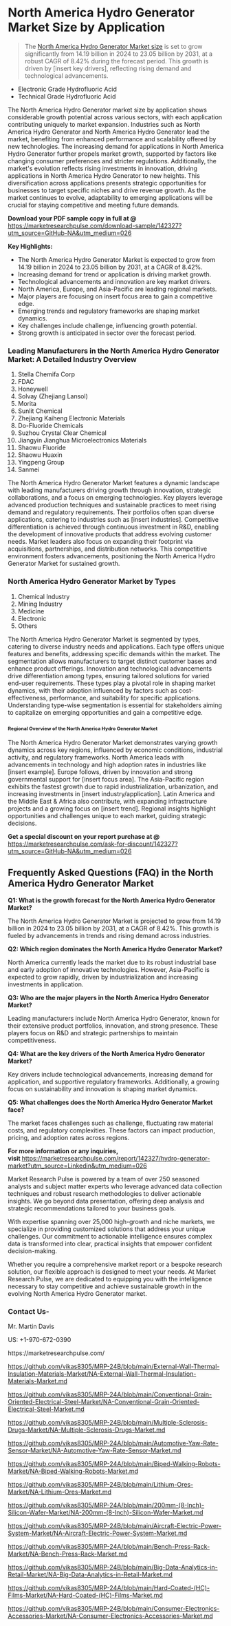 <h1>North America Hydro Generator Market&nbsp;Size by Application</h1><blockquote><p>The <a href="https://marketresearchpulse.com/download-sample/142327?utm_source=GitHub-NA&amp;utm_medium=026">North America Hydro Generator Market size</a> is set to grow significantly from 14.19 billion in 2024 to 23.05 billion by 2031, at a robust CAGR of 8.42% during the forecast period. This growth is driven by [insert key drivers], reflecting rising demand and technological advancements.</p></blockquote><ul><li>Electronic Grade Hydrofluoric Acid <li> Technical Grade Hydrofluoric Acid</li></ul><p>The North America Hydro Generator market size by application shows considerable growth potential across various sectors, with each application contributing uniquely to market expansion. Industries such as North America Hydro Generator and North America Hydro Generator lead the market, benefiting from enhanced performance and scalability offered by new technologies. The increasing demand for applications in North America Hydro Generator further propels market growth, supported by factors like changing consumer preferences and stricter regulations. Additionally, the market's evolution reflects rising investments in innovation, driving applications in North America Hydro Generator to new heights. This diversification across applications presents strategic opportunities for businesses to target specific niches and drive revenue growth. As the market continues to evolve, adaptability to emerging applications will be crucial for staying competitive and meeting future demands.</p><p><strong>Download your PDF sample copy in full at @ </strong><a href="https://marketresearchpulse.com/download-sample/142327?utm_source=GitHub-NA&amp;utm_medium=026">https://marketresearchpulse.com/download-sample/142327?utm_source=GitHub-NA&amp;utm_medium=026</a></p><p><strong>Key Highlights: </strong></p><ul><li>The North America Hydro Generator Market is expected to grow from 14.19 billion in 2024 to 23.05 billion by 2031, at a CAGR of 8.42%.</li><li>Increasing demand for trend or application is driving market growth.</li><li>Technological advancements and innovation are key market drivers.</li><li>North America, Europe, and Asia-Pacific are leading regional markets.</li><li>Major players are focusing on insert focus area to gain a competitive edge.</li><li>Emerging trends and regulatory frameworks are shaping market dynamics.</li><li>Key challenges include challenge, influencing growth potential.</li><li>Strong growth is anticipated in sector over the forecast period.</li></ul><h3>Leading Manufacturers in the North America Hydro Generator Market: A Detailed Industry Overview</h3><ol><li>Stella Chemifa Corp</li><li>FDAC</li><li>Honeywell</li><li>Solvay (Zhejiang Lansol)</li><li>Morita</li><li>Sunlit Chemical</li><li>Zhejiang Kaiheng Electronic Materials</li><li>Do-Fluoride Chemicals</li><li>Suzhou Crystal Clear Chemical</li><li>Jiangyin Jianghua Microelectronics Materials</li><li>Shaowu Fluoride</li><li>Shaowu Huaxin</li><li>Yingpeng Group</li><li>Sanmei</li></ol><div class="flex max-w-full flex-col flex-grow"><div class="min-h-8 text-message flex w-full flex-col items-end gap-2 whitespace-normal break-words [.text-message+&amp;]:mt-5" dir="auto" data-message-author-role="assistant" data-message-id="fd8432e4-4910-450d-b182-61b7bfb0a01f" data-message-model-slug="gpt-4o"><div class="flex w-full flex-col gap-1 empty:hidden first:pt-[3px]"><div class="markdown prose w-full break-words dark:prose-invert light"><p>The North America Hydro Generator Market features a dynamic landscape with leading manufacturers driving growth through innovation, strategic collaborations, and a focus on emerging technologies. Key players leverage advanced production techniques and sustainable practices to meet rising demand and regulatory requirements. Their portfolios often span diverse applications, catering to industries such as [insert industries]. Competitive differentiation is achieved through continuous investment in R&amp;D, enabling the development of innovative products that address evolving customer needs. Market leaders also focus on expanding their footprint via acquisitions, partnerships, and distribution networks. This competitive environment fosters advancements, positioning the North America Hydro Generator Market for sustained growth.</p></div></div></div></div><h3>North America Hydro Generator Market by Types</h3><ol><li>Chemical Industry <li> Mining Industry <li> Medicine <li> Electronic <li> Others</li></ol><div class="flex max-w-full flex-col flex-grow"><div class="min-h-8 text-message flex w-full flex-col items-end gap-2 whitespace-normal break-words [.text-message+&amp;]:mt-5" dir="auto" data-message-author-role="assistant" data-message-id="084470be-0bb7-4664-bddf-5156b4f41249" data-message-model-slug="gpt-4o-mini"><div class="flex w-full flex-col gap-1 empty:hidden first:pt-[3px]"><div class="markdown prose w-full break-words dark:prose-invert light"><p>The North America Hydro Generator Market is segmented by types, catering to diverse industry needs and applications. Each type offers unique features and benefits, addressing specific demands within the market. The segmentation allows manufacturers to target distinct customer bases and enhance product offerings. Innovation and technological advancements drive differentiation among types, ensuring tailored solutions for varied end-user requirements. These types play a pivotal role in shaping market dynamics, with their adoption influenced by factors such as cost-effectiveness, performance, and suitability for specific applications. Understanding type-wise segmentation is essential for stakeholders aiming to capitalize on emerging opportunities and gain a competitive edge.</p></div></div></div></div><h3><span style="font-size: 11px;">Regional Overview of the North America Hydro Generator Market</span></h3><div class="flex max-w-full flex-col flex-grow"><div class="min-h-8 text-message flex w-full flex-col items-end gap-2 whitespace-normal break-words [.text-message+&amp;]:mt-5" dir="auto" data-message-author-role="assistant" data-message-id="e9038762-ce64-4e30-91c9-9bd413514231" data-message-model-slug="gpt-4o-mini"><div class="flex w-full flex-col gap-1 empty:hidden first:pt-[3px]"><div class="markdown prose w-full break-words dark:prose-invert light"><p>The North America Hydro Generator Market demonstrates varying growth dynamics across key regions, influenced by economic conditions, industrial activity, and regulatory frameworks. North America leads with advancements in technology and high adoption rates in industries like [insert example]. Europe follows, driven by innovation and strong governmental support for [insert focus area]. The Asia-Pacific region exhibits the fastest growth due to rapid industrialization, urbanization, and increasing investments in [insert industry/application]. Latin America and the Middle East &amp; Africa also contribute, with expanding infrastructure projects and a growing focus on [insert trend]. Regional insights highlight opportunities and challenges unique to each market, guiding strategic decisions.</p></div></div></div></div><p><strong>Get a special discount on your report purchase at @ </strong><a href="https://marketresearchpulse.com/ask-for-discount/142327?utm_source=GitHub-NA&amp;utm_medium=026">https://marketresearchpulse.com/ask-for-discount/142327?utm_source=GitHub-NA&amp;utm_medium=026</a></p><h2>Frequently Asked Questions (FAQ) in the North America Hydro Generator Market</h2><p><strong>Q1: What is the growth forecast for the North America Hydro Generator Market?</strong></p><p>The North America Hydro Generator Market is projected to grow from 14.19 billion in 2024 to 23.05 billion by 2031, at a CAGR of 8.42%. This growth is fueled by advancements in trends and rising demand across industries.</p><p><strong>Q2: Which region dominates the North America Hydro Generator Market?</strong></p><p>North America currently leads the market due to its robust industrial base and early adoption of innovative technologies. However, Asia-Pacific is expected to grow rapidly, driven by industrialization and increasing investments in application.</p><p><strong>Q3: Who are the major players in the North America Hydro Generator Market?</strong></p><p>Leading manufacturers include North America Hydro Generator, known for their extensive product portfolios, innovation, and strong presence. These players focus on R&amp;D and strategic partnerships to maintain competitiveness.</p><p><strong>Q4: What are the key drivers of the North America Hydro Generator Market?</strong></p><p>Key drivers include technological advancements, increasing demand for application, and supportive regulatory frameworks. Additionally, a growing focus on sustainability and innovation is shaping market dynamics.</p><p><strong>Q5: What challenges does the North America Hydro Generator Market face?</strong></p><p>The market faces challenges such as challenge, fluctuating raw material costs, and regulatory complexities. These factors can impact production, pricing, and adoption rates across regions.</p><p><strong>For more information or any inquiries, visit&nbsp;</strong><a href="https://marketresearchpulse.com/report/142327/hydro-generator-market?utm_source=Linkedin&utm_medium=026">https://marketresearchpulse.com/report/142327/hydro-generator-market?utm_source=Linkedin&utm_medium=026</a></p><p>Market Research Pulse is powered by a team of over 250 seasoned analysts and subject matter experts who leverage advanced data collection techniques and robust research methodologies to deliver actionable insights. We go beyond data presentation, offering deep analysis and strategic recommendations tailored to your business goals.</p><p>With expertise spanning over 25,000 high-growth and niche markets, we specialize in providing customized solutions that address your unique challenges. Our commitment to actionable intelligence ensures complex data is transformed into clear, practical insights that empower confident decision-making.</p><p>Whether you require a comprehensive market report or a bespoke research solution, our flexible approach is designed to meet your needs. At Market Research Pulse, we are dedicated to equipping you with the intelligence necessary to stay competitive and achieve sustainable growth in the evolving North America Hydro Generator market.</p><h3><strong>Contact Us-</strong></h3><p>Mr. Martin Davis</p><p>US: +1-970-672-0390</p><p>https://marketresearchpulse.com/</p><p><a href="https://github.com/vikas8305/MRP-24B/blob/main/External-Wall-Thermal-Insulation-Materials-Market/NA-External-Wall-Thermal-Insulation-Materials-Market.md">https://github.com/vikas8305/MRP-24B/blob/main/External-Wall-Thermal-Insulation-Materials-Market/NA-External-Wall-Thermal-Insulation-Materials-Market.md</a></p><p><a href="https://github.com/vikas8305/MRP-24A/blob/main/Conventional-Grain-Oriented-Electrical-Steel-Market/NA-Conventional-Grain-Oriented-Electrical-Steel-Market.md">https://github.com/vikas8305/MRP-24A/blob/main/Conventional-Grain-Oriented-Electrical-Steel-Market/NA-Conventional-Grain-Oriented-Electrical-Steel-Market.md</a></p><p><a href="https://github.com/vikas8305/MRP-24B/blob/main/Multiple-Sclerosis-Drugs-Market/NA-Multiple-Sclerosis-Drugs-Market.md">https://github.com/vikas8305/MRP-24B/blob/main/Multiple-Sclerosis-Drugs-Market/NA-Multiple-Sclerosis-Drugs-Market.md</a></p><p><a href="https://github.com/vikas8305/MRP-24A/blob/main/Automotive-Yaw-Rate-Sensor-Market/NA-Automotive-Yaw-Rate-Sensor-Market.md">https://github.com/vikas8305/MRP-24A/blob/main/Automotive-Yaw-Rate-Sensor-Market/NA-Automotive-Yaw-Rate-Sensor-Market.md</a></p><p><a href="https://github.com/vikas8305/MRP-24A/blob/main/Biped-Walking-Robots-Market/NA-Biped-Walking-Robots-Market.md">https://github.com/vikas8305/MRP-24A/blob/main/Biped-Walking-Robots-Market/NA-Biped-Walking-Robots-Market.md</a></p><p><a href="https://github.com/vikas8305/MRP-24B/blob/main/Lithium-Ores-Market/NA-Lithium-Ores-Market.md">https://github.com/vikas8305/MRP-24B/blob/main/Lithium-Ores-Market/NA-Lithium-Ores-Market.md</a></p><p><a href="https://github.com/vikas8305/MRP-24A/blob/main/200mm-(8-Inch)-Silicon-Wafer-Market/NA-200mm-(8-Inch)-Silicon-Wafer-Market.md">https://github.com/vikas8305/MRP-24A/blob/main/200mm-(8-Inch)-Silicon-Wafer-Market/NA-200mm-(8-Inch)-Silicon-Wafer-Market.md</a></p><p><a href="https://github.com/vikas8305/MRP-24B/blob/main/Aircraft-Electric-Power-System-Market/NA-Aircraft-Electric-Power-System-Market.md">https://github.com/vikas8305/MRP-24B/blob/main/Aircraft-Electric-Power-System-Market/NA-Aircraft-Electric-Power-System-Market.md</a></p><p><a href="https://github.com/vikas8305/MRP-24A/blob/main/Bench-Press-Rack-Market/NA-Bench-Press-Rack-Market.md">https://github.com/vikas8305/MRP-24A/blob/main/Bench-Press-Rack-Market/NA-Bench-Press-Rack-Market.md</a></p><p><a href="https://github.com/vikas8305/MRP-24B/blob/main/Big-Data-Analytics-in-Retail-Market/NA-Big-Data-Analytics-in-Retail-Market.md">https://github.com/vikas8305/MRP-24B/blob/main/Big-Data-Analytics-in-Retail-Market/NA-Big-Data-Analytics-in-Retail-Market.md</a></p><p><a href="https://github.com/vikas8305/MRP-24A/blob/main/Hard-Coated-(HC)-Films-Market/NA-Hard-Coated-(HC)-Films-Market.md">https://github.com/vikas8305/MRP-24A/blob/main/Hard-Coated-(HC)-Films-Market/NA-Hard-Coated-(HC)-Films-Market.md</a></p><p><a href="https://github.com/vikas8305/MRP-24B/blob/main/Consumer-Electronics-Accessories-Market/NA-Consumer-Electronics-Accessories-Market.md">https://github.com/vikas8305/MRP-24B/blob/main/Consumer-Electronics-Accessories-Market/NA-Consumer-Electronics-Accessories-Market.md</a></p>
